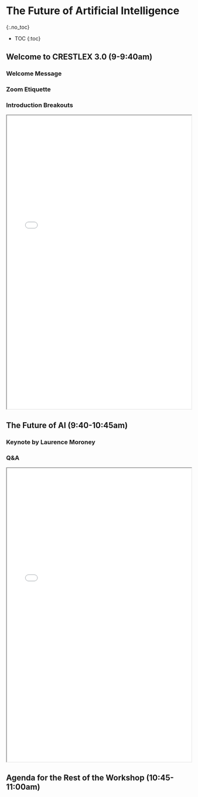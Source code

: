 # The Future of Artificial Intelligence
{:.no_toc}

* TOC
{:toc}

## Welcome to CRESTLEX 3.0 (9-9:40am)
### Welcome Message
### Zoom Etiquette
### Introduction Breakouts
<iframe title="Tools" src="{{'/schedule/1/future/welcome.pdf' | relative_url }}" width="100%" height="800px" marginwidth="0" marginheight="0" frameborder="1" scrolling="auto"></iframe>

## The Future of AI (9:40-10:45am)
### Keynote by Laurence Moroney
### Q&A
<iframe title="Tools" src="{{'/curriculum/1/future/futureOfAI.pdf' | relative_url }}" width="100%" height="800px" marginwidth="0" marginheight="0" frameborder="1" scrolling="auto"></iframe>

## Agenda for the Rest of the Workshop (10:45-11:00am)
